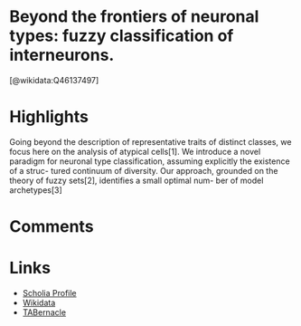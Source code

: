 
Beyond the frontiers of neuronal types: fuzzy classification of interneurons.
=============================================================================
  
  [@wikidata:Q46137497]  

# Highlights

Going beyond the description of representative traits of distinct classes, we focus here on the analysis of atypical cells[1]. We introduce a novel paradigm for neuronal type classification, assuming explicitly the existence of a struc- tured continuum of diversity. Our approach, grounded on the theory of fuzzy sets[2], identifies a small optimal num- ber of model archetypes[3]


# Comments

# Links
  
 * [Scholia Profile](https://scholia.toolforge.org/work/Q46137497)  
 * [Wikidata](https://www.wikidata.org/wiki/Q46137497)  
 * [TABernacle](https://tabernacle.toolforge.org/?#/tab/manual/Q46137497/P921%3BP4510)  
